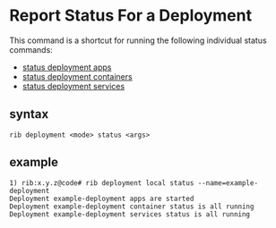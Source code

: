 # Report Status For a Deployment

This command is a shortcut for running the following individual status commands:
* [status deployment apps](status/app.md)
* [status deployment containers](status/containers.md)
* [status deployment services](status/services.md)

## syntax

```
rib deployment <mode> status <args>
```

## example

```
1) rib:x.y.z@code# rib deployment local status --name=example-deployment
Deployment example-deployment apps are started
Deployment example-deployment container status is all running
Deployment example-deployment services status is all running
```
